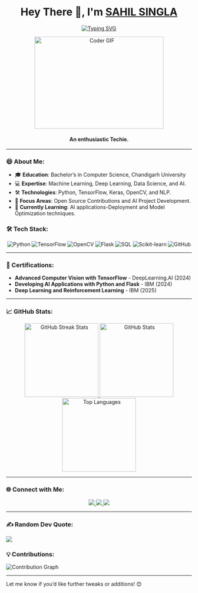 <h1 align="center">Hey There 👋, I'm <a href="https://www.linkedin.com/in/sahil-singla-5166ab238/"> SAHIL SINGLA </a></h1>

<p align="center">
<a href="https://git.io/typing-svg"><img src="https://readme-typing-svg.herokuapp.com?font=Fira+Code&duration=500&pause=1000&color=482CF7&background=BF210000&width=435&lines=Data+Scientist+and+AI+Enthusiast;Open-Source+Contributor;Deep+Learning+Innovator;Keen+to+Solve+Challenging+Problems" alt="Typing SVG" /></a>
</p>

<p align="center">
<img alt="Coder GIF" height=250 width=350 src="https://physicsgurukul.files.wordpress.com/2019/02/character-1.gif" />
</p>

<h4 align="center">An enthusiastic Techie.</h4>

---

### 😄 About Me:
- 🎓 **Education**: Bachelor’s in Computer Science, Chandigarh University 
- 💻 **Expertise**: Machine Learning, Deep Learning, Data Science, and AI.
- 🛠️ **Technologies**: Python, TensorFlow, Keras, OpenCV, and NLP.
- 🔭 **Focus Areas**: Open Source Contributions and AI Project Development.
- 🌱 **Currently Learning**: AI applications-Deployment and Model Optimization techniques.


### 🛠️ Tech Stack:
<p align="center">
<img alt="Python" src="https://img.shields.io/badge/python-%23fca9ae.svg?style=for-the-badge&logo=python&logoColor=140200"/>
<img alt="TensorFlow" src="https://img.shields.io/badge/TensorFlow-%23e4626b.svg?style=for-the-badge&logo=TensorFlow&logoColor=140200"/>
<img alt="OpenCV" src="https://img.shields.io/badge/OpenCV-%23f2ca61.svg?style=for-the-badge&logo=OpenCV&logoColor=140200"/>
<img alt="Flask" src="https://img.shields.io/badge/Flask-%23e4626b.svg?style=for-the-badge&logo=flask&logoColor=140200"/>
<img alt="SQL" src="https://img.shields.io/badge/SQL-%23fca9ae.svg?style=for-the-badge&logo=MySQL&logoColor=140200"/>
<img alt="Scikit-learn" src="https://img.shields.io/badge/ScikitLearn-%23ffd2ce.svg?style=for-the-badge&logo=scikit-learn&logoColor=140200"/>
<img alt="GitHub" src="https://img.shields.io/badge/GitHub-%23e4626b.svg?style=for-the-badge&logo=github&logoColor=140200"/>
</p>

---

### 📜 Certifications:
- **Advanced Computer Vision with TensorFlow** - DeepLearning.AI (2024)
- **Developing AI Applications with Python and Flask** - IBM (2024)
- **Deep Learning and Reinforcement Learning** - IBM (2025)

---

### 📈 GitHub Stats:
<p align="center">
  <a href="https://github.com/sahilsingla">
    <img height="200em" src="https://github-readme-streak-stats.herokuapp.com/?user=sahilsingla&theme=radical" alt="GitHub Streak Stats" />
    <img height="200em" src="https://github-readme-stats.vercel.app/api?username=sahilsingla&show_icons=true&include_all_commits=true&count_private=true&theme=radical" alt="GitHub Stats" />
    <img height="200em" src="https://github-readme-stats.vercel.app/api/top-langs/?username=sahilsingla&layout=compact&langs_count=6&theme=radical" alt="Top Languages" />
  </a>
</p>

---

### 🌐 Connect with Me:
<p align="center">
<a href="https://www.linkedin.com/in/sahil-singla-5166ab238/">
  <img src="https://img.shields.io/badge/LinkedIn-0077B5?style=for-the-badge&logo=linkedin&logoColor=white" /> 
 </a> 
<a href="mailto:sahilsinglaktr@gmail.com">
  <img src="https://img.shields.io/badge/Gmail-D14836?style=for-the-badge&logo=gmail&logoColor=white" />
</a>
<a href="https://github.com/sahilsingla">
  <img src="https://img.shields.io/badge/GitHub-100000?style=for-the-badge&logo=github&logoColor=white" />
</a>
</p>

---

### ✍️ Random Dev Quote:
![](https://quotes-github-readme.vercel.app/api?type=horizontal&theme=radical)



### 💡 Contributions:
<img src="https://activity-graph.herokuapp.com/graph?username=sahilsingla&theme=chartreuse-dark" alt="Contribution Graph" />

---

Let me know if you’d like further tweaks or additions! 😊
